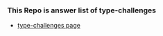 ### This Repo is answer list of type-challenges

- [type-challenges page](https://github.com/type-challenges/type-challenges)
